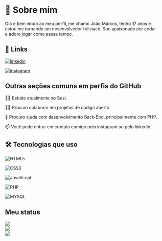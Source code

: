 
# 🚀 Sobre mim

Olá e bem vindo ao meu perfil, me chamo João Marcos, tenho 17 anos e estou me tornando um desenvolvedor fullstack. Sou apaixonado por codar e adoro jogar como passa tempo.


## 🔗 Links
[![linkedin](https://img.shields.io/badge/linkedin-0A66C2?style=for-the-badge&logo=linkedin&logoColor=white)](https://www.linkedin.com/in/jo%C3%A3o-marcos-pinto-sant-ana-7a4ba2259/)

[![instagram](https://img.shields.io/badge/Instagram-E4405F?style=for-the-badge&logo=instagram&logoColor=white)](https://www.instagram.com/joao_marcoscap/)


## Outras seções comuns em perfis do GitHub
👩‍💻 Estudo atualmente no Sesi.

👯‍♀️ Procuro colaborar em projetos de código aberto.

🤔 Procuro ajuda com desenvolvimento Back-End, principalmente com PHP.

📫 Você pode entrar em contato comigo pelo instagram ou pelo linkedin.



## 🛠 Tecnologias que uso

![HTML5](https://img.shields.io/badge/html5-%23E34F26.svg?style=for-the-badge&logo=html5&logoColor=white)

![CSS3](https://img.shields.io/badge/css3-%231572B6.svg?style=for-the-badge&logo=css3&logoColor=white)

![JavaScript](https://img.shields.io/badge/javascript-%23323330.svg?style=for-the-badge&logo=javascript&logoColor=%23F7DF1E)

![PHP](https://img.shields.io/badge/php-%23777BB4.svg?style=for-the-badge&logo=php&logoColor=white)

![MYSQL](https://img.shields.io/badge/MySQL-005C84?style=for-the-badge&logo=mysql&logoColor=white)

## Meu status

![](https://github-readme-streak-stats.herokuapp.com/?user=joao-sant-ana&theme=dark&hide_border=false)
<br>
![](https://github-readme-stats.vercel.app/api?username=joao-sant-ana&theme=dark&hide_border=false&include_all_commits=true&count_private=false)
<br>
![](https://github-readme-stats.vercel.app/api/top-langs/?username=joao-sant-ana&theme=dark&hide_border=false&include_all_commits=true&count_private=false&layout=donut)
